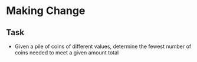 # Making Change

## Task
- Given a pile of coins of different values, determine the fewest number of coins needed to meet a given amount total

